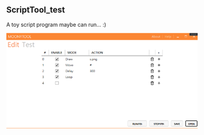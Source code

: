 ## ScriptTool_test

A toy script program
maybe can run... :)

![alt text?](https://github.com/gemilepus/ScriptTool_test/blob/main/Cover.png)

